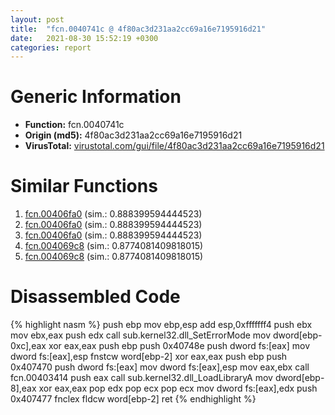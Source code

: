 ```yaml
---
layout: post
title:  "fcn.0040741c @ 4f80ac3d231aa2cc69a16e7195916d21"
date:   2021-08-30 15:52:19 +0300
categories: report
---
```


# Generic Information
- **Function:** fcn.0040741c
- **Origin (md5):** 4f80ac3d231aa2cc69a16e7195916d21
- **VirusTotal:** [virustotal.com/gui/file/4f80ac3d231aa2cc69a16e7195916d21][virustotal_ref]



# Similar Functions

1. [fcn.00406fa0][similar_1_ref] (sim.: 0.888399594444523)
2. [fcn.00406fa0][similar_2_ref] (sim.: 0.888399594444523)
3. [fcn.00406fa0][similar_3_ref] (sim.: 0.888399594444523)
4. [fcn.004069c8][similar_4_ref] (sim.: 0.8774081409818015)
5. [fcn.004069c8][similar_5_ref] (sim.: 0.8774081409818015)


# Disassembled Code

{% highlight nasm %}
push ebp
mov ebp,esp
add esp,0xfffffff4
push ebx
mov ebx,eax
push edx
call sub.kernel32.dll_SetErrorMode
mov dword[ebp-0xc],eax
xor eax,eax
push ebp
push 0x40748e
push dword fs:[eax]
mov dword fs:[eax],esp
fnstcw word[ebp-2]
xor eax,eax
push ebp
push 0x407470
push dword fs:[eax]
mov dword fs:[eax],esp
mov eax,ebx
call fcn.00403414
push eax
call sub.kernel32.dll_LoadLibraryA
mov dword[ebp-8],eax
xor eax,eax
pop edx
pop ecx
pop ecx
mov dword fs:[eax],edx
push 0x407477
fnclex 
fldcw word[ebp-2]
ret 
{% endhighlight %}


[similar_1_ref]: /report/fcn.00406fa0@e9398015e0cb217dd733ec66460ced7d
[similar_2_ref]: /report/fcn.00406fa0@e4a72fe437dbc99d650504e450f93aae
[similar_3_ref]: /report/fcn.00406fa0@7610eb4a4e290563f87db1cc0480b6e7
[similar_4_ref]: /report/fcn.004069c8@6e87b7ccbd19229e0b0b6b0b21948a18
[similar_5_ref]: /report/fcn.004069c8@5d991d1a7a9b58aecd5ee95b2d0d7bd9
[virustotal_ref]: https://www.virustotal.com/gui/file/4f80ac3d231aa2cc69a16e7195916d21